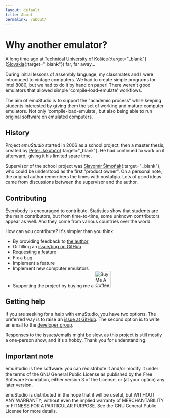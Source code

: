 ```yaml
---
layout: default
title: About
permalink: /about/
---
```


# Why another emulator?

A long time ago at [Technical University of Košice][tuke]{:target="_blank"} ([Slovakia][tukesk]{:target="_blank"}) far,
far away...

During initial lessons of assembly language, my classmates and I were introduced to vintage computers. We had to create simple programs for Intel 8080, but we had to do it by hand on paper! There weren't good emulators that allowed simple
'compile-load-emulate' workflows.

The aim of emuStudio is to support the "academic process" while keeping students interested by giving them the set of working and mature computer emulators. Not only 'compile-load-emulate', but also being able to run original software on emulated
computers. 
 
## History

Project _emuStudio_ started in 2006 as a school project, then a master thesis, created by [Peter Jakubčo][peterj]{:target="_blank"}. He had continued to work on it afterward, giving it his limited spare time.

Supervisor of the school project was [Slavomír Šimoňák][slavos]{:target="_blank"}, who could be understood as the first "product owner". On a personal note, the original author remembers the times with nostalgia. Lots of good ideas came from discussions between the supervisor and the author.

## Contributing

Everybody is encouraged to contribute. Statistics show that students are the main contributors, but from time-to-time, some unknown contributors appear as well. And they come from various countries over the world. 

How can you contribute? It's simpler than you think:

- By providing feedback to [the author](mailto:pjakubco@gmail.com)
- Or filling an [issue/bug on GitHub](https://github.com/emustudio/emuStudio/issues/new?assignees=&labels=&template=bug_report.md&title=)
- Requesting [a feature](https://github.com/emustudio/emuStudio/issues/new?assignees=&labels=&template=feature_request.md&title=)
- Fix a bug
- Implement a feature
- Implement new computer emulators
- Supporting the project by buying me a <a href="https://www.buymeacoffee.com/vbmacher" target="_blank"><img src="https://cdn.buymeacoffee.com/buttons/bmc-new-btn-logo.svg" alt="Buy Me A Coffee" style="height: 51px !important;" ></a>

## Getting help

If you are seeking for a help with emuStudio, you have two options. The preferred way is to raise
an [issue at GitHub](https://github.com/emustudio/emuStudio/issues).
The second option is to write an email to the [developer group](mailto:emustudio@googlegroups.com).

Responses to the issues/emails might be slow, as this project is still mostly a one-person show, and it's a hobby.
Thank you for understanding.

## Important note

emuStudio is free software: you can redistribute it and/or modify 
it under the terms of the GNU General Public License as published by
the Free Software Foundation, either version 3 of the License, or
(at your option) any later version.

emuStudio is distributed in the hope that it will be useful,
but WITHOUT ANY WARRANTY; without even the implied warranty of
MERCHANTABILITY or FITNESS FOR A PARTICULAR PURPOSE.  See the
GNU General Public License for more details.



[mame]: https://www.mamedev.org/
[simh]: https://github.com/simh/simh
[peterj]: https://github.com/vbmacher
[slavos]: https://kpi.fei.tuke.sk/sk/person/slavomir-simonak
[tuke]: https://www.tuke.sk
[tukesk]: https://goo.gl/maps/9hoGFpr5q17GxF9M6
